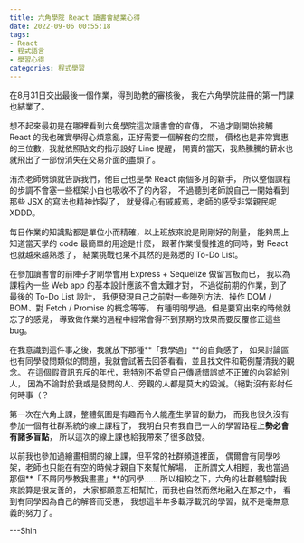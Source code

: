 ```yaml
---
title: 六角學院 React 讀書會結業心得
date: 2022-09-06 00:55:18
tags: 
- React
- 程式語言
- 學習心得
categories: 程式學習
---
```

在8月31日交出最後一個作業，得到助教的審核後，
我在六角學院註冊的第一門課也結業了。

想不起來最初是在哪裡看到六角學院這次讀書會的宣傳，
不過才剛開始接觸 React 的我也確實學得心煩意亂，正好需要一個解套的空間，
價格也是非常實惠的三位數，我就依照貼文的指示設好 Line 提醒，
開賣的當天，我熱騰騰的薪水也就飛出了一部份消失在交易介面的盡頭了。
<!-- more -->
洧杰老師劈頭就告訴我們，他自己也是學 React 兩個多月的新手，
所以整個課程的步調不會塞一些框架小白也吸收不了的內容，
不過聽到老師說自己一開始看到那些 JSX 的寫法也精神炸裂了，
就覺得心有戚戚焉，老師的感受非常親民呢 XDDD。

每日作業的知識點都是單位小而精確，以上班族來說是剛剛好的劑量，
能夠馬上知道當天學的 code 最簡單的用途是什麼，
跟著作業慢慢推進的同時，對 React 也就越來越熟悉了，
結業挑戰也果不其然的是熟悉的 To-Do List。

在參加讀書會的前陣子才剛學會用 Express + Sequelize 做留言板而已，
我以為課程內一些 Web app 的基本設計應該不會太難才對，
不過從前期的作業，到了最後的 To-Do List 設計，
我便發現自己之前對一些陣列方法、操作 DOM / BOM、對 Fetch / Promise 的概念等等，
有種明明學過，但是要寫出來的時候就忘了的感覺，
導致做作業的過程中經常會得不到預期的效果而要反覆修正這些 bug。

在我意識到這件事之後，我就放下那種**「我學過」**的自負感了，
如果討論區也有同學發問類似的問題，我就會試著去回答看看，並且找文件和範例釐清我的觀念。
在這個假資訊充斥的年代，我特別不希望自己傳遞錯誤或不正確的內容給別人，
因為不論對於我或是發問的人、旁觀的人都是莫大的毀滅。（絕對沒有影射任何時事（？

第一次在六角上課，整體氛圍是有趣而令人能產生學習的動力，
而我也很久沒有參加一個有社群系統的線上課程了，
我明白只有我自己一人的學習路程上**勢必會有諸多盲點**，
所以這次的線上課也給我帶來了很多啟發。

以前我也參加過繪畫相關的線上課，但平常的社群頻道裡面，
偶爾會有同學吵架，老師也只能在有空的時候才親自下來幫忙解場，
正所謂文人相輕，我也當過那個**「不屑同學教我畫畫」**的同學......
所以相較之下，六角的社群體驗對我來說算是很友善的，
大家都願意互相幫忙，而我也自然而然地融入在那之中，
看到有同學因為自己的解答而受惠，
我想這半年多載浮載沉的學習，就不是毫無意義的努力了。

---Shin